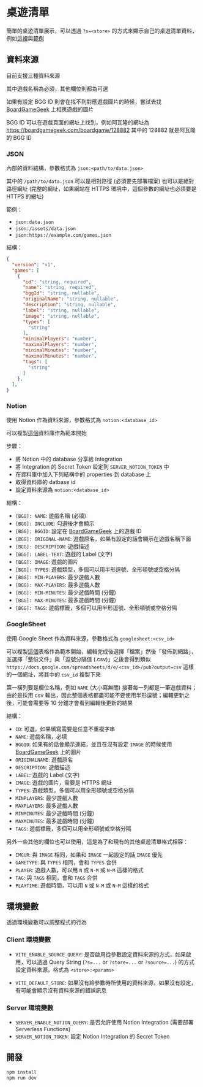 # 桌遊清單

簡單的桌遊清單展示，可以透過 `?s=<store>` 的方式來顯示自己的桌遊清單資料，例如[這裡](https://boardgames.0x148.com)與[範例](https://boardgames.0x148.com?s=googlesheet:2PACX-1vS8wXhjJ1HFHNmpv9IUaOiuBDAv_renKca9uYpLlQiKNCqJLeYwBilUPQW6MBPpdHJzL6ImMs6CcAVY)

## 資料來源

目前支援三種資料來源

其中遊戲名稱為必須，其他欄位則都為可選

如果有設定 BGG ID 則會在找不到對應遊戲圖片的時候，嘗試去找 [BoardGameGeek](https://boardgamegeek.com) 上相應遊戲的圖片

BGG ID 可以在遊戲頁面的網址上找到，例如阿瓦隆的網址為 https://boardgamegeek.com/boardgame/128882 其中的 128882 就是阿瓦隆的 BGG ID

### JSON

內部的資料結構，參數格式為 `json:<path/to/data.json>`

其中的 `/path/to/data.json` 可以是相對路徑 (必須要先部署檔案) 也可以是絕對路徑網址 (完整的網址，如果網站在 HTTPS 環境中，這個參數的網址也必須要是 HTTPS 的網址)

範例：
 - `json:data.json`
 - `json:/assets/data.json`
 - `json:https://example.com/games.json`

結構：
```json
{
  "version": "v1",
  "games": [
    {
      "id": "string, required",
      "name": "string, required",
      "bggId": "string, nullable",
      "originalName": "string, nullable",
      "description": "string, nullable",
      "label": "string, nullable",
      "image": "string, nullable",
      "types": [
        "string"
      ],
      "minimalPlayers": "number",
      "maximalPlayers": "number",
      "minimalMinutes": "number",
      "maximalMinutes": "number",
      "tags": [
        "string"
      ]
    },
  ],
}
```

### Notion

使用 Notion 作為資料來源，參數格式為 `notion:<database_id>`

可以複製[這個](https://mirage-chamomile-ad3.notion.site/73ed29a34fa045f6b24c488fc767f10f)資料庫作為範本開始

步驟：
 - 將 Notion 中的 database 分享給 Integration
 - 將 Integration 的 Secret Token 設定到 `SERVER_NOTION_TOKEN` 中
 - 在資料庫中加入下列結構中的 properties 到 database 上
 - 取得資料庫的 datbase id
 - 設定資料來源為 `notion:<database_id>`

結構：
 - `[BGG]: NAME`: 遊戲名稱 (必填)
 - `[BGG]: INCLUDE`: 勾選後才會顯示
 - `[BGG]: BGGID`: 設定在 [BoardGameGeek](https://boardgamegeek.com/) 上的遊戲 ID
 - `[BGG]: ORIGINAL-NAME`: 遊戲原名，如果有設定的話會顯示在遊戲名稱下面
 - `[BGG]: DESCRIPTION`: 遊戲描述
 - `[BGG]: LABEL-TEXT`: 遊戲的 Label (文字)
 - `[BGG]: IMAGE`: 遊戲的圖片
 - `[BGG]: TYPES`: 遊戲類型，多個可以用半形逗號、全形頓號或空格分隔
 - `[BGG]: MIN-PLAYERS`: 最少遊戲人數
 - `[BGG]: MAX-PLAYERS`: 最多遊戲人數
 - `[BGG]: MIN-MINUTES`: 最少遊戲時間 (分鐘)
 - `[BGG]: MAX-MINUTES`: 最多遊戲時間 (分鐘)
 - `[BGG]: TAGS`: 遊戲標籤，多個可以用半形逗號、全形頓號或空格分隔

### GoogleSheet

使用 Google Sheet 作為資料來源，參數格式為 `googlesheet:<csv_id>`

可以複製[這個](https://docs.google.com/spreadsheets/d/1PQOfpB24-R4_e_BFL9hPSONpHodL7RFH-QO51C4vXW0)表格作為範本開始，編輯完成後選擇「檔案」然後「發佈到網路」，並選擇「整份文件」與「逗號分隔值 (.csv)」之後會得到類似 `https://docs.google.com/spreadsheets/d/e/<csv_id>/pub?output=csv` 這樣的一個網址，將其中的 `csv_id` 複製下來

第一橫列要是欄位名稱，例如 `NAME` (大小寫無關) 接著每一列都是一筆遊戲資料；由於是採用 csv 輸出，因此整個表格都盡可能不要使用半形逗號；編輯更新之後，可能會需要等 10 分鐘才會看到編輯後更新的結果

結構：
 - `ID`: 可選，如果填寫需要是任意不重複字串
 - `NAME`: 遊戲名稱，必填
 - `BGGID`: 如果有的話會顯示連結，並且在沒有設定 `IMAGE` 的時候使用 [BoardGameGeek](https://boardgamegeek.com/) 上的圖片
 - `ORIGINALNAME`: 遊戲原名
 - `DESCRIPTION`: 遊戲描述
 - `LABEL`: 遊戲的 Label (文字)
 - `IMAGE`: 遊戲的圖片，需要是 HTTPS 網址
 - `TYPES`: 遊戲類型，多個可以用全形頓號或空格分隔
 - `MINPLAYERS`: 最少遊戲人數
 - `MAXPLAYERS`: 最多遊戲人數
 - `MINMINUTES`: 最少遊戲時間 (分鐘)
 - `MAXMINUTES`: 最多遊戲時間 (分鐘)
 - `TAGS`: 遊戲標籤，多個可以用全形頓號或空格分隔

另外一些其他的欄位也可以使用，這是為了和現有的其他桌遊清單格式相容：
 - `IMGUR`: 與 `IMAGE` 相同，如果和 `IMAGE` 一起設定的話 `IMAGE` 優先
 - `GAMETYPE`: 與 `TYPES` 相同，會和 `TYPES` 合併
 - `PLAYER`: 遊戲人數，可以用 `N` 或 `N-M` 或 `N~M` 這樣的格式
 - `TAG`: 與 `TAGS` 相同，會和 `TAGS` 合併
 - `PLAYTIME`: 遊戲時間，可以用 `N` 或 `N-M` 或 `N~M` 這樣的格式

## 環境變數

透過環境變數可以調整程式的行為

### Client 環境變數
 - `VITE_ENABLE_SOURCE_QUERY`: 是否啟用從參數設定資料來源的方式，如果啟用，可以透過 Query String (`?s=...` or `?store=...` or `?source=...`) 的方式設定資料來源，格式為 `<store>:<params>`

 - `VITE_DEFAULT_STORE`: 如果沒有給參數時所使用的資料來源，如果沒有設定，有可能會顯示沒有資料來源的錯誤訊息

### Server 環境變數
 - `SERVER_ENABLE_NOTION_QUERY`: 是否允許使用 Notion Integration (需要部署 Serverless Functions)
 - `SERVER_NOTION_TOKEN`: 設定 Notion Integration 的 Secret Token

## 開發

```bash
npm install
npm run dev
```
